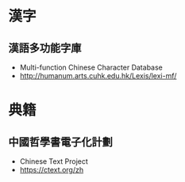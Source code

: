 # 漢字

## 漢語多功能字庫

- Multi-function Chinese Character Database
- http://humanum.arts.cuhk.edu.hk/Lexis/lexi-mf/

# 典籍

## 中國哲學書電子化計劃

- Chinese Text Project
- https://ctext.org/zh